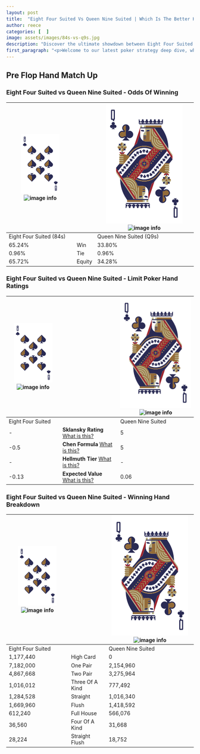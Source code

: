 ```yaml
---
layout: post
title:  "Eight Four Suited Vs Queen Nine Suited | Which Is The Better Hand In Poker? A Complete Guide"
author: reece
categories: [  ]
image: assets/images/84s-vs-q9s.jpg
description: "Discover the ultimate showdown between Eight Four Suited and Queen Nine Suited in poker! Uncover the odds, strategies, and scenarios where one hand triumphs over the other. Get ready to up your poker game with this thrilling analysis."
first_paragraph: "<p>Welcome to our latest poker strategy deep dive, where we're pitting two distinct hands against each other in a high-stakes showdown: Eight Four Suited vs Queen Nine Suited.</p><p>In the dynamic world of poker, every decision counts, and knowing which hand holds the upper hand is key to your success at the table.</p><p>In this article, we'll dissect these two hands, explore the scenarios where one dominates the other, and equip you with the knowledge to make strategic choices that can tip the odds in your favor.</p><p>Get ready to unravel the intriguing dynamics of these poker hands and elevate your game to new heights.</p>"
---
```




[comment]: # (sp0)

## Pre Flop Hand Match Up

<div class="table hand-ratings" markdown="1"> 



### Eight Four Suited vs Queen Nine Suited - Odds Of Winning


    
| ![image info](assets/images/hand1/8.png) ![image info](assets/images/hand1/4s.png) |  | ![image info](assets/images/hand2/Q.png) ![image info](assets/images/hand2/9s.png) |
| -------- | -------- | -------- |
| Eight Four Suited (84s) |  | Queen Nine Suited (Q9s) |
| 65.24% | Win | 33.80% |
| 0.96% | Tie | 0.96% |
| 65.72% | Equity | 34.28% |




[comment]: # (sp1)



### Eight Four Suited vs Queen Nine Suited - Limit Poker Hand Ratings


    
| ![image info](assets/images/hand1/8.png) ![image info](assets/images/hand1/4s.png) |  | ![image info](assets/images/hand2/Q.png) ![image info](assets/images/hand2/9s.png) |
| -------- | -------- | -------- |
| Eight Four Suited |  | Queen Nine Suited |
| - | **Sklansky Rating** [What is this?](/sklansky-rating-explained) | 5 |
| -0.5 | **Chen Formula** [What is this?](/chen-formula-explained) | 5 |
| - | **Hellmuth Tier** [What is this?](/Hellmuth-tier-explained) | - |
| -0.13 | **Expected Value** [What is this?](/expected-value-explained) | 0.06 |




[comment]: # (sp2)



### Eight Four Suited vs Queen Nine Suited - Winning Hand Breakdown


    
| ![image info](assets/images/hand1/8.png) ![image info](assets/images/hand1/4s.png) |  | ![image info](assets/images/hand2/Q.png) ![image info](assets/images/hand2/9s.png) |
| -------- | -------- | -------- |
| Eight Four Suited |  | Queen Nine Suited |
| 1,177,440 | High Card | 0 |
| 7,182,000 | One Pair | 2,154,960 |
| 4,867,668 | Two Pair | 3,275,964 |
| 1,016,012 | Three Of A Kind | 777,492 |
| 1,284,528 | Straight | 1,016,340 |
| 1,669,960 | Flush | 1,418,592 |
| 612,240 | Full House | 566,076 |
| 36,560 | Four Of A Kind | 31,668 |
| 28,224 | Straight Flush | 18,752 |




[comment]: # (sp3)



</div>

[comment]: # (sp4)



[comment]: # (sp5)

